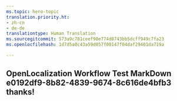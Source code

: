 ```yaml
---
ms.topic: hero-topic
translation.priority.ht:
- zh-cn
- de-de
translationtype: Human Translation
ms.sourcegitcommit: 573a9c781ceef90e774d8743bb5dcff949c7fa23
ms.openlocfilehash: 1d7d5a0c43a59d057f00147f04daf29401da719a

---
```

## OpenLocalization Workflow Test MarkDown e0192df9-8b82-4839-9674-8c616de4bfb3 thanks!



<!--HONumber=Jul16_HO2-->


